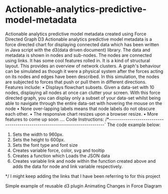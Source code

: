 # Actionable-analytics-predictive-model-metadata
Actionable analytics predictive model metadata created using Force Directed Graph D3
Actionable analytics predictive model metadata is a force directed chart for displaying connected data which has been written in Java script with the d3(data driven document) library. The data and metadata is shown in nodes and sub-nodes. The nodes are connected using links. It has some cool features rolled in. It is a kind of structural layout. This provides an overview of network clusters. A graph's behaviour can be simulated as though it were a physical system after the forces acting on its nodes and edges have been described. In this simulation, the nodes are subjected to forces that push or pull them in different directions.
Features include:
•	Displays flowchart subsets. Given a data-set with 10 nodes, displaying all nodes at once can clutter your screen. With this force directed graph, you can display only a subset of your data-set whilst being able to navigate through the entire data-set with hovering the mouse on the node 
•	None over-lapping labels means that node labels do not obscure each other.
•	The responsive chart resizes upon a browser resize.
•	More features to come up soon ....
Code Instructions:
/*----------------------------------------------------------------------------`
The code example below:
1. Sets the width to 960px.
2. Sets the height to 600px.
3. Sets the font type and font size
4. Creates variable force, color, svg and tooltip
5. Creates a function which Loads the JSON data
6. Creates variable link and node within the function created above and adds the data for node and link variable respectively.


*/
I might keep adding the links that I have been referring to for this project 

Simple example of reusable d3 plugin
Animating Changes in Force Diagram
